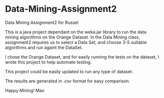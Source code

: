 # Data-Mining-Assignment2
Data Mining Assignment2 for Russel

This is a java project dependant on the weka.jar library to run the data mining algorithms on the Orange Dataset. 
In the Data Mining class, assignment2 requires us to select a Data Set, and choose 3-5 suitable algorithms and run againt the DataSet.

I chose the Orange Dataset, and for easily running the tests on the dataset, I wrote this project to help automate testing. 

This project could be easily updated to run any type of dataset. 

The results are generated in .csv format for easy comparison. 

Happy Mining!
Mao
